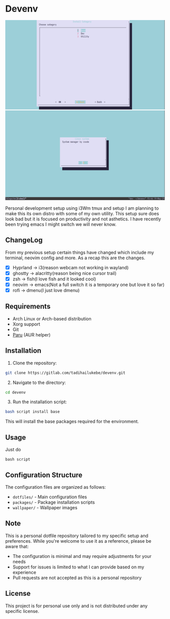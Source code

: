 # Devenv

![Screenshot 3](img3.png)
![Screenshot 4](img4.png)

Personal development setup using i3Wm tmux and setup I am planning to make this its own distro with some of my own utility. This setup sure does look bad but it is focused on productivity and not asthetics.
I have recently been trying emacs I might switch we will never know.

## ChangeLog
From my previous setup certain things have changed which include my terminal, neovim config and more.
As a recap this are the changes.
- [x] Hyprland -> i3(reason webcam not working in wayland)
- [x] ghostty -> alacritty(reason being nice cursor trail)
- [x] zsh -> fish(I love fish and it looked cool)
- [x] neovim -> emacs(Not a full switch it is a temporary one but love it so far)
- [x] rofi -> dmenu(I just love dmenu)

## Requirements

- Arch Linux or Arch-based distribution
- Xorg support
- Git
- [Paru](https://github.com/Morganamilo/paru) (AUR helper)

## Installation

1. Clone the repository:
```bash
git clone https://gitlab.com/tadihailukebe/devenv.git
```

2. Navigate to the directory:
```bash
cd devenv
```

3. Run the installation script:
```bash
bash script install base
```

This will install the base packages required for the environment.

## Usage

Just do 
``` 
bash script
```

## Configuration Structure

The configuration files are organized as follows:
- `dotfiles/` - Main configuration files
- `packages/` - Package installation scripts
- `wallpaper/` - Wallpaper images

## Note

This is a personal dotfile repository tailored to my specific setup and preferences. While you're welcome to use it as a reference, please be aware that:
- The configuration is minimal and may require adjustments for your needs
- Support for issues is limited to what I can provide based on my experience
- Pull requests are not accepted as this is a personal repository

## License

This project is for personal use only and is not distributed under any specific license.

